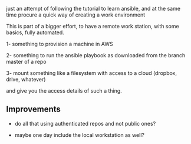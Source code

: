just an attempt of following the tutorial to learn ansible, and at the same time procure a quick way of creating a work environment

This is part of a bigger effort, to have a remote work station, with some basics, fully automated.

1- something to provision a machine in AWS

2- something to run the ansible playbook as downloaded from the branch master of a repo

3- mount something like a filesystem with access to a cloud (dropbox, drive, whatever)

and give you the access details of such a thing. 

## Improvements

- do all that using authenticated repos and not public ones?

- maybe one day include the local workstation as well?
